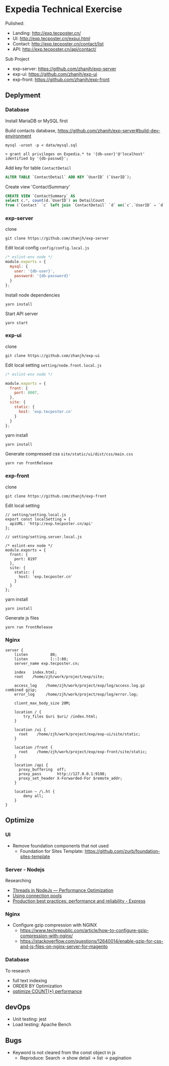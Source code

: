 # Expedia Technical Exercise

Pulished:

* Landing: <http://exp.tecposter.cn/>
* UI: <http://exp.tecposter.cn/expui.html>
* Contact: <http://exp.tecposter.cn/contact/list>
* API: <http://exp.tecposter.cn/api/contact/>

Sub Project

* exp-server: <https://github.com/zhanjh/exp-server>
* exp-ui: <https://github.com/zhanjh/exp-ui>
* exp-front: <https://github.com/zhanjh/exp-front>

## Deplyment

### Database

Install MariaDB or MySQL first

Build contacts database, <https://github.com/zhanjh/exp-server#build-dev-environment>

```
mysql -uroot -p < data/mysql.sql

> grant all privileges on Expedia.* to '{db-user}'@'localhost' identified by '{db-passwd}';
```


Add key for table `ContactDetail`

```sql
ALTER TABLE `ContactDetail` ADD KEY `UserID` (`UserID`);
```

Create view 'ContactSummary'

```sql
CREATE VIEW `ContactSummary` AS
select c.*, count(d.`UserID`) as DetailCount
from (`Contact` `c` left join `ContactDetail` `d` on(`c`.`UserID` = `d`.`UserID`)) group by `d`.`UserID`
```

### exp-server

clone 

```
git clone https://github.com/zhanjh/exp-server
```

Edit local config `config/config.local.js`

```js
/* eslint-env node */
module.exports = {
  mysql: {
    user: '{db-user}',
    password: '{db-password}'
  }
};
```

Install node dependencies

```
yarn install
```

Start API server

```
yarn start
```

### exp-ui

clone

```
git clone https://github.com/zhanjh/exp-ui
```

Edit local setting `setting/node.front.local.js`

```js
/* eslint-env node */

module.exports = {
  front: {
    port: 8007,
  },
  site: {
    static: {
      host: 'exp.tecposter.cn'
    }
  }
};
```

yarn install

```
yarn install
```

Generate compressed css `site/static/ui/dist/css/main.css`

```
yarn run frontRelease
```

### exp-front

clone

```
git clone https://github.com/zhanjh/exp-front
```

Edit local setting

```
// setting/setting.local.js
export const localSetting = {
  apiURL: 'http://exp.tecposter.cn/api'
};

// setting/setting.server.local.js

/* eslint-env node */
module.exports = {
  front: {
    port: 8197
  },
  site: {
    static: {
      host: 'exp.tecposter.cn'
    }
  }
};
```

yarn install

```
yarn install
```

Generate js files

```
yarn run frontRelease
```

### Nginx

```
server {
    listen          80;
    listen          [::]:80;
    server_name exp.tecposter.cn;

    index   index.html;
    root    /home/zjh/work/project/exp/site;

    access_log    /home/zjh/work/project/exp/log/access.log.gz combined gzip;
    error_log     /home/zjh/work/project/exp/log/error.log;

    client_max_body_size 20M;

    location / {
        try_files $uri $uri/ /index.html;
    }

    location /ui {
      root    /home/zjh/work/project/exp/exp-ui/site/static;
    }

    location /front {
      root    /home/zjh/work/project/exp/exp-front/site/static;
    }

    location /api {
      proxy_buffering  off;
      proxy_pass       http://127.0.0.1:9198;
      proxy_set_header X-Forwarded-For $remote_addr;
    }

    location ~ /\.ht {
        deny all;
    }
}
```

## Optimize

### UI

* Remove foundation components that not used
	* Foundation for Sites Template: <https://github.com/zurb/foundation-sites-template>

### Server - Nodejs

Researching

* [Threads in NodeJs — Performance Optimization](https://medium.com/tech-tajawal/threading-in-nodejs-5d966a3b9858)
* [Using connection pools](https://www.npmjs.com/package/mysql2#using-connection-pools)
* [Production best practices: performance and reliability - Express](https://expressjs.com/en/advanced/best-practice-performance.html)

### Nginx

* Configure gzip compression with NGINX
	* <https://www.techrepublic.com/article/how-to-configure-gzip-compression-with-nginx/>
	* <https://stackoverflow.com/questions/12640014/enable-gzip-for-css-and-js-files-on-nginx-server-for-magento>

### Database

To research

* full text indexing
* ORDER BY Optimization
* [optimize COUNT(*) performance](https://stackoverflow.com/questions/19267507/how-to-optimize-count-performance-on-innodb-by-using-index)

## devOps

* Unit testing: jest
* Load testing: Apache Bench

## Bugs

* Keyword is not cleared from the const object in js
	* Reproduce: Search -> show detail -> list -> pagination
